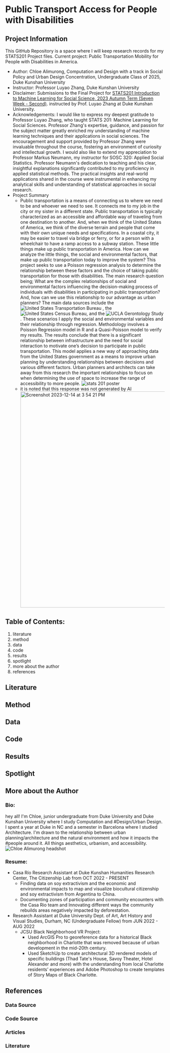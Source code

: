 # Public Transport Access for People with Disabilities

## Project Information
This GitHub Repository is a space where I will keep research records for my STATS201 Project files. Current project: Public Transportation Mobility for People with Disabilities in America.
+ Author: Chloe Alimurong, Computation and Design with a track in Social Policy and Urban Design Concentration, Undergraduate Class of 2025, Duke Kunshan University
+ Instructor: Professor Luyao Zhang, Duke Kunshan University
+ Disclaimer: Submissions to the Final Project for [STATS201 Introduction to Machine Learning for Social Science, 2023 Autumn Term (Seven Week - Second)](https://ms.pubpub.org/). instructed by Prof. Luyao Zhang at Duke Kunshan University.
+ Acknowledgements: I would like to express my deepest gratitude to Professor Luyao Zhang, who taught STATS 201: Machine Learning for Social Sciences. Professor Zhang's expertise, guidance, and passion for the subject matter greatly enriched my understanding of machine learning techniques and their applications in social sciences. The encouragement and support provided by Professor Zhang were invaluable throughout the course, fostering an environment of curiosity and intellectual growth. I would also like to extend my appreciation to Professor Markus Neumann, my instructor for SOSC 320: Applied Social Statistics. Professor Neumann's dedication to teaching and his clear, insightful explanations significantly contributed to my proficiency in applied statistical methods. The practical insights and real-world applications shared in the course were instrumental in enhancing my analytical skills and understanding of statistical approaches in social research.
+ Project Summary
  - Public transportation is a means of connecting us to where we need to be and whoever we need to see. It connects me to my job in the city or my sister in a different state. Public transportation is typically characterized as an accessible and affordable way of traveling from one destination to another. And, when we think of the United States of America, we think of the diverse terrain and people that come with their own unique needs and specifications. In a coastal city, it may be easier to travel via bridge or ferry, or for a person with a wheelchair to have a ramp access to a subway station. These little things make up public transportation in America. How can we analyze the little things, the social and environmental factors, that make up public transportation today to improve the system? This project seeks to use a Poisson regression analysis to determine the relationship between these factors and the choice of taking public transportation for those with disabilities. The main research question being; What are the complex relationships of social and environmental factors influencing the decision-making process of individuals with disabilities in participating in public transportation? And, how can we use this relationship to our advantage as urban planners? The main data sources include the ![United States Transportation Bureau](https://data.bts.gov/Research-and-Statistics/County-Transportation-Profiles/qdmf-cxm3) , the ![United States Census Bureau](https://data.census.gov/table?q=disability&t=Transportation&tid=ACSSPP1Y2021.S020), and the ![UCLA Gerontology Study](https://doi.org/10.7910/DVN/PJWWOC). These scenarios I apply the social and environmental variables and their relationship through regression. Methodology involves a Poisson Regression model in R and a Quasi-Poisson model to verify my results. The results conclude that there is a significant relationship between infrastructure and the need for social interaction to motivate one’s decision to participate in public transportation. This model applies a new way of approaching data from the United States government as a means to improve urban planning by understanding relationships between decisions and various different factors. Urban planners and architects can take away from this research the important relationships to focus on when determining the use of space to increase the range of accessibility to more people.
![stats 201 poster](https://github.com/Rising-Stars-by-Sunshine/STATS201_Chloe/assets/148734001/c9338dbe-ecb8-46f5-8dd9-d001093030a9)
  - it is noted that this response was not generated by AI <img width="683" alt="Screenshot 2023-12-14 at 3 54 21 PM" src="https://github.com/Rising-Stars-by-Sunshine/STATS201_Chloe/assets/148734001/184018ca-255c-49a7-b559-c7f6897fe4f7">

## Table of Contents: 
1. literature
2. method
3. data
4. code
5. results
6. spotlight
7. more about the author
8. references

## Literature

## Method

## Data

## Code

## Results

## Spotlight

## More about the Author
### Bio:
hey all! I'm Chloe, junior undergraduate from Duke University and Duke Kunshan University where I study Computation and #Design/Urban Design. I spent a year at Duke in NC and a semester in Barcelona where I studied Architecture. 
I'm drawn to the relationship between urban planning/architecture and the natural environment and how it impacts the #people around it. All things aesthetics, urbanism, and accessibility.
![Chloe Alimurong headshot](https://github.com/Rising-Stars-by-Sunshine/STATS201_Chloe/assets/148734001/76c2be1e-7ad1-40d3-b2ae-a595304b84be)
### Resume:
+ Casa Río Research Assistant at Duke Kunshan Humanities Research Center, The Citizenship Lab from OCT 2022 - PRESENT
  - Finding data on soy extractivism and the economic and environmental impacts to map and visualize biocultural citizenship and soy extractivism from Argentina to China.
  - Documenting zones of participation and community encounters with the Casa Rio team and Innovating different ways the community rebuilds areas negatively impacted by deforestation.
+ Research Assistant at Duke University Dept. of Art, Art History and Visual Studies, Durham, NC (Undergraduate Fellow) from JUN 2022 - AUG 2022
  - JCSU Black Neighborhood VR Project:
    - Used ArcGIS Pro to georeference data for a historical Black neighborhood in Charlotte that was removed because of urban development in the mid-20th century.
    - Used SketchUp to create architectural 3D rendered models of specific buildings (Thad Tate's House, Savoy Theater, Hotel Alexander and more) with the understanding from local Charlotte residents’ experiences and Adobe Photoshop to create templates of Story Maps of Black Charlotte.

## References

### Data Source

### Code Source

### Articles

### Literature

